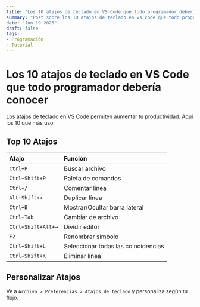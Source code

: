 ```yaml
---
title: "Los 10 atajos de teclado en VS Code que todo programador debería conocer"
summary: "Post sobre los 10 atajos de teclado en vs code que todo programador debería conocer con ejemplos y explicación completa"
date: "Jun 19 2025"
draft: false
tags:
- Programación
- Tutorial
---
```


# Los 10 atajos de teclado en VS Code que todo programador debería conocer

Los atajos de teclado en VS Code permiten aumentar tu productividad. Aquí los 10 que más uso:

## Top 10 Atajos

| Atajo | Función |
|:------|:-----------|
| `Ctrl+P` | Buscar archivo |
| `Ctrl+Shift+P` | Paleta de comandos |
| `Ctrl+/` | Comentar línea |
| `Alt+Shift+↓` | Duplicar línea |
| `Ctrl+B` | Mostrar/Ocultar barra lateral |
| `Ctrl+Tab` | Cambiar de archivo |
| `Ctrl+Shift+Alt+→` | Dividir editor |
| `F2` | Renombrar símbolo |
| `Ctrl+Shift+L` | Seleccionar todas las coincidencias |
| `Ctrl+Shift+K` | Eliminar línea |

## Personalizar Atajos

Ve a `Archivo > Preferencias > Atajos de teclado` y personaliza según tu flujo.
